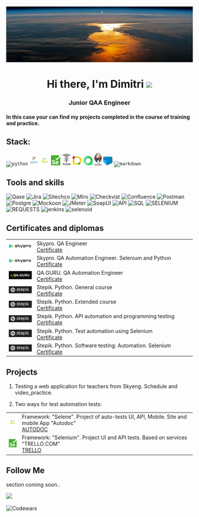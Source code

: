 ![Header](https://github.com/MDN78/MDN78/blob/main/assets/sunrise.JPG)

<h1 align="center">Hi there, I'm <a target="_blank">Dimitri</a> 
<img src="https://github.com/blackcater/blackcater/raw/main/images/Hi.gif" height="32"/></h1>
<h3 align="center">Junior QAA Engineer</h3>
<h4 align="left">In this case your can find my projects completed in the course of training and practice.</h4>  

## Stack:  
<p  align="left">
<code><img width="5%" title="python" src="https://cdn.jsdelivr.net/gh/devicons/devicon@latest/icons/python/python-original.svg"></code>
<code><img width="5%" title="pytest" src="https://github.com/MDN78/MDN78/blob/main/assets/pytest.png"></code>
<code><img width="5%" title="selene" src="https://github.com/MDN78/MDN78/blob/main/assets/selene.png"></code>
<code><img width="5%" title="selenium" src="https://github.com/MDN78/MDN78/blob/main/assets/selenium.png"></code>
<code><img width="5%" title="requests" src="https://github.com/MDN78/MDN78/blob/main/assets/requests.png"></code>
<code><img width="5%" title="allure" src="https://github.com/MDN78/MDN78/blob/main/assets/allure_report.png"></code>
<code><img width="5%" title="alluretestops" src="https://github.com/MDN78/MDN78/blob/main/assets/allure_testops.png"></code>
<code><img width="4%" title="jenkins" src="https://github.com/MDN78/MDN78/blob/main/assets/jenkins.png"></code>
<code><img width="5%" title="selenoid" src="https://github.com/MDN78/MDN78/blob/main/assets/selenoid.png"></code>
<code><img width="5%" title="markdown" src="https://cdn.jsdelivr.net/gh/devicons/devicon@latest/icons/markdown/markdown-original.svg"></code>

## Tools and skills
![Qase](https://img.shields.io/badge/Qase-000000?style=for-the-badge&logo=appveyor) 
![Jira](https://img.shields.io/badge/Jira-000000?style=for-the-badge&logo=Jira) 
![Sitechco](https://img.shields.io/badge/Sitechco-000000?style=for-the-badge&logo=appveyor) 
![Miro](https://img.shields.io/badge/Miro-000000?style=for-the-badge&logo=Miro) 
![Checkvist](https://img.shields.io/badge/Checkvist-000000?style=for-the-badge&logo=appveyor) 
![Confluence](https://img.shields.io/badge/Confluence-000000?style=for-the-badge&logo=Confluence) 
![Postman](https://img.shields.io/badge/Postman-000000?style=for-the-badge&logo=Postman) 
![Postgre](https://img.shields.io/badge/Postgre-000000?style=for-the-badge&logo=postgresql) 
![Mockoon](https://img.shields.io/badge/Mockoon-000000?style=for-the-badge&logo=appveyor) 
![JMeter](https://img.shields.io/badge/JMeter-000000?style=for-the-badge&logo=apachejmeter) 
![SoapUI](https://img.shields.io/badge/SoapUI-000000?style=for-the-badge&logo=appveyor) 
![API](https://img.shields.io/badge/API-000000?style=for-the-badge&logo=appveyor) 
![SQL](https://img.shields.io/badge/sql-000000?style=for-the-badge&logo=sqlite&logoColor=appveyor) 
![SELENIUM](https://img.shields.io/badge/selenium-000000?style=for-the-badge&logo=selenium) 
![REQUESTS](https://img.shields.io/badge/requests-000000?style=for-the-badge&logo=appveyor) 
![jenkins](https://img.shields.io/badge/jenkins-000000?style=for-the-badge&logo=jenkins)
![selenoid](https://img.shields.io/badge/selenoid-000000?style=for-the-badge&logo=appveyor)  

## Certificates and diplomas  
<table width="100%" border='0'>
    <tr><td width="15%" valign="middle"><img src="assets/skyprologo.png"></td><td valign="middle">Skypro. QA Engineer</br><a target="_blank" href="https://drive.google.com/file/d/1O1EBU1pxq6RvTFC31XtrJj9bqyPISMTW/view?usp=sharing">Certificate</a></td></tr>
    <tr><td width="15%" valign="middle"><img src="assets/skyprologo.png"></td><td valign="middle">Skypro. QA Automation Engineer. Selenium and Python</br><a target="_blank" href="https://drive.google.com/file/d/1OFW-zMCFt4dPBMt2-NORSH5axeYL9ELt/view?usp=sharing">Certificate</a></td></tr>
    <tr><td width="15%" valign="middle"><img src="assets/qa_guru_black.png"></td><td valign="middle">QA.GURU. QA Automation Engineer</br><a target="_blank" href="https://drive.google.com/file/d/13k1pRtWdwHjJ1VYe7pfxeGcwwiGOl7LM/view?usp=sharing">Certificate</a></td></tr>
    <tr><td width="15%" valign="middle"><img src="assets/stepik_logo.png"></td><td valign="middle">Stepik. Python. General course</br><a target="_blank" href="https://stepik.org/cert/1943362">Certificate</a></td></tr>
    <tr><td width="15%" valign="middle"><img src="assets/stepik_logo.png"></td><td valign="middle">Stepik. Python. Extended course</br><a target="_blank" href="https://stepik.org/cert/2082586">Certificate</a></td></tr>
    <tr><td width="15%" valign="middle"><img src="assets/stepik_logo.png"></td><td valign="middle">Stepik. Python. API automation and programming testing</br><a target="_blank" href="https://stepik.org/cert/2066038">Certificate</a></td></tr>
    <tr><td width="15%" valign="middle"><img src="assets/stepik_logo.png"></td><td valign="middle">Stepik. Python. Test automation using Selenium</br><a target="_blank" href="https://stepik.org/cert/2118089?lang=en">Certificate</a></td></tr>
    <tr><td width="15%" valign="middle"><img src="assets/stepik_logo.png"></td><td valign="middle">Stepik. Python. Software testing: Automation. Selenium</br><a target="_blank" href="https://stepik.org/cert/2167510?lang=en">Certificate</a></td></tr>
</table>

## Projects
1. Testing a web application for teachers from Skyeng. Schedule and video_practice.
<!-- - [Skyeng_schedule](https://broken-process-7e3.notion.site/1-2-3-acaea12b7d5d49369a8fd48094c18b60)
- [Skyeng_video_practice](https://broken-process-7e3.notion.site/d7533bdeb736445fb27f1fcf60f4fc13?pvs=4) -->
2. Two ways for test automation tests:  
<table width="100%" border='0'>
<tr><td width="7%" valign="middle"><img src="assets/selene.png"></td><td valign="middle">Framework: "Selene". Project of auto-tests UI, API, Mobile. Site and mobile App "Autodoc" </br><a target="_blank" href="https://github.com/MDN78/autodoc/tree/mobile_version_draft">AUTODOC</a></td></tr>  
<tr><td width="7%" valign="middle"><img src="assets/selenium.png"></td><td valign="middle">Framework: "Selenium". Project UI and API tests. Based on services "TRELLO.COM" </br><a target="_blank" href="https://github.com/MDN78/pytest_ui_api_template">TRELLO</a></td></tr>
</table>

<!-- ## Github Profile Trophy
[![trophy](https://github-profile-trophy.vercel.app/?username=MDN78)](https://github.com/MDN78/github-profile-trophy) -->

## Follow Me
 section coming soon..
<!-- [![ВКОНТАКТЕ](https://img.shields.io/badge/ВКОНТАКТЕ-4169E1?style=for-the-badge&logo=VK)](https://vk.com/id554123) [![FACEBOOK](https://img.shields.io/badge/FACEBOOK-000080?style=for-the-badge&logo=FACEBOOK)](https://www.facebook.com/profile.php?id=100002279257967) [![LINKEDIN](https://img.shields.io/badge/LINKEDIN-4169E1?style=for-the-badge&logo=LINKEDIN)](https://www.linkedin.com/in/dmitry-maksimov-23a7ba90/) ![Instagram](https://img.shields.io/badge/Instagram-FF1493?style=for-the-badge&logo=Instagram) -->

![](https://github-profile-summary-cards.vercel.app/api/cards/stats?username=MDN78&theme=solarized_dark)  


![Codewars](https://www.codewars.com/users/mdn78/badges/small)  

<!-- ![GitHub stats](https://github-readme-stats.vercel.app/api?username=MDN78&hide=prs,contribs)  


